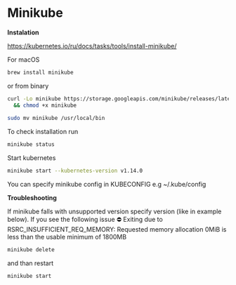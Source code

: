 # Minikube

**Instalation**

https://kubernetes.io/ru/docs/tasks/tools/install-minikube/

For macOS

```bash
brew install minikube
```
or from binary
```bash
curl -Lo minikube https://storage.googleapis.com/minikube/releases/latest/minikube-darwin-amd64 \
  && chmod +x minikube
  
sudo mv minikube /usr/local/bin
```

To check installation run 
```bash
minikube status
```
Start kubernetes 
```bash
minikube start --kubernetes-version v1.14.0
```
You can specify minikube config in KUBECONFIG e.g ~/.kube/config

**Troubleshooting**

If minikube falls with unsupported version specify version (like in example below).
If you see the following issue ⛔  Exiting due to RSRC_INSUFFICIENT_REQ_MEMORY: Requested memory allocation 0MiB is less than the usable minimum of 1800MB
```bash
minikube delete
```
and than restart
```bash
minikube start
```

